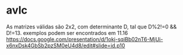 # avlc
As matrizes válidas são 2x2, com determinante D, tal que D%2!=0 && D!=13.
exemplos podem ser encontrados em 11.16
https://docs.google.com/presentation/d/1okj-sqiBb02nT6-MjUi-x6nxDsk4GbSb2pzSM0eU4d8/edit#slide=id.p10
